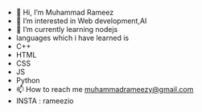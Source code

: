 - 👋 Hi, I’m Muhammad Rameez
- 👀 I’m interested in Web development,AI
- 🌱 I’m currently learning nodejs
- languages which i have learned is
- C++
- HTML
- CSS
- JS
- Python 
- 📫 How to reach me muhammadrameezy@gmail.com
- INSTA : rameezio

<!---
Rameezio/Rameezio is a ✨ special ✨ repository because its `README.md` (this file) appears on your GitHub profile.
You can click the Preview link to take a look at your changes.
--->
